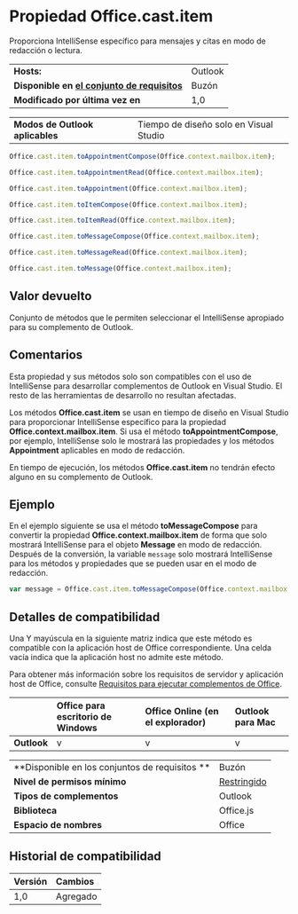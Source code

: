 
# Propiedad Office.cast.item
Proporciona IntelliSense específico para mensajes y citas en modo de redacción o lectura.

|||
|:-----|:-----|
|**Hosts:**|Outlook|
|**Disponible en [el conjunto de requisitos](../../docs/overview/specify-office-hosts-and-api-requirements.md)**|Buzón|
|**Modificado por última vez en**|1,0|



|||
|:-----|:-----|
|**Modos de Outlook aplicables**|Tiempo de diseño solo en Visual Studio|

```js
Office.cast.item.toAppointmentCompose(Office.context.mailbox.item);
```

```js
Office.cast.item.toAppointmentRead(Office.context.mailbox.item);
```

```js
Office.cast.item.toAppointment(Office.context.mailbox.item);
```

```js
Office.cast.item.toItemCompose(Office.context.mailbox.item);
```

```js
Office.cast.item.toItemRead(Office.context.mailbox.item);
```

```js
Office.cast.item.toMessageCompose(Office.context.mailbox.item);
```

```js
Office.cast.item.toMessageRead(Office.context.mailbox.item);
```

```js
Office.cast.item.toMessage(Office.context.mailbox.item);
```


## Valor devuelto

Conjunto de métodos que le permiten seleccionar el IntelliSense apropiado para su complemento de Outlook.


## Comentarios

Esta propiedad y sus métodos solo son compatibles con el uso de IntelliSense para desarrollar complementos de Outlook en Visual Studio. El resto de las herramientas de desarrollo no resultan afectadas.

Los métodos **Office.cast.item** se usan en tiempo de diseño en Visual Studio para proporcionar IntelliSense específico para la propiedad **Office.context.mailbox.item**. Si usa el método **toAppointmentCompose**, por ejemplo, IntelliSense solo le mostrará las propiedades y los métodos **Appointment** aplicables en modo de redacción.

En tiempo de ejecución, los métodos **Office.cast.item** no tendrán efecto alguno en su complemento de Outlook.


## Ejemplo

En el ejemplo siguiente se usa el método **toMessageCompose** para convertir la propiedad **Office.context.mailbox.item** de forma que solo mostrará IntelliSense para el objeto **Message** en modo de redacción. Después de la conversión, la variable `message` solo mostrará IntelliSense para los métodos y propiedades que se pueden usar en el modo de redacción.


```js
var message = Office.cast.item.toMessageCompose(Office.context.mailbox.item);

```


## Detalles de compatibilidad


Una Y mayúscula en la siguiente matriz indica que este método es compatible con la aplicación host de Office correspondiente. Una celda vacía indica que la aplicación host no admite este método.

Para obtener más información sobre los requisitos de servidor y aplicación host de Office, consulte [Requisitos para ejecutar complementos de Office](../../docs/overview/requirements-for-running-office-add-ins.md).

||Office para escritorio de Windows|Office Online (en el explorador)|Outlook para Mac|
|:-----|:-----|:-----|:-----|
|**Outlook**|v|v|v|

|||
|:-----|:-----|
|**Disponible en los conjuntos de requisitos **|Buzón|
|**Nivel de permisos mínimo**|[Restringido](../../docs/develop/requesting-permissions-for-api-use-in-content-and-task-pane-add-ins.md)|
|**Tipos de complementos**|Outlook|
|**Biblioteca**|Office.js|
|**Espacio de nombres**|Office|

## Historial de compatibilidad



|**Versión**|**Cambios**|
|:-----|:-----|
|1,0|Agregado|
